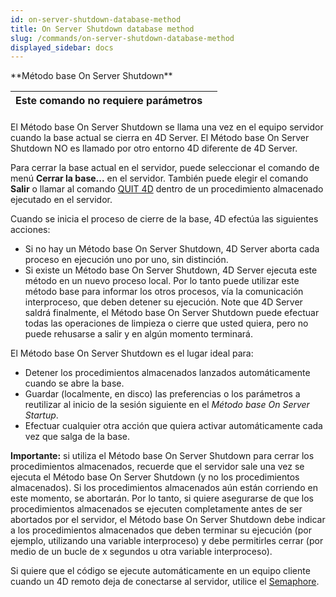 ```yaml
---
id: on-server-shutdown-database-method
title: On Server Shutdown database method
slug: /commands/on-server-shutdown-database-method
displayed_sidebar: docs
---
```


<!--REF #_command_.Metodo base On Server Shutdown.Syntax-->**Método base On Server Shutdown**<!-- END REF-->
<!--REF #_command_.Metodo base On Server Shutdown.Params-->
| Este comando no requiere parámetros |  |
| --- | --- |

<!-- END REF-->

#### 

<!--REF #_command_.Metodo base On Server Shutdown.Summary-->El Método base On Server Shutdown se llama una vez en el equipo servidor cuando la base actual se cierra en 4D Server.<!-- END REF--> El Método base On Server Shutdown NO es llamado por otro entorno 4D diferente de 4D Server.

Para cerrar la base actual en el servidor, puede seleccionar el comando de menú **Cerrar la base...** en el servidor. También puede elegir el comando **Salir** o llamar al comando [QUIT 4D](quit-4d.md) dentro de un procedimiento almacenado ejecutado en el servidor.

Cuando se inicia el proceso de cierre de la base, 4D efectúa las siguientes acciones:

* Si no hay un Método base On Server Shutdown, 4D Server aborta cada proceso en ejecución uno por uno, sin distinción.
* Si existe un Método base On Server Shutdown, 4D Server ejecuta este método en un nuevo proceso local. Por lo tanto puede utilizar este método base para informar los otros procesos, vía la comunicación interproceso, que deben detener su ejecución. Note que 4D Server saldrá finalmente, el Método base On Server Shutdown puede efectuar todas las operaciones de limpieza o cierre que usted quiera, pero no puede rehusarse a salir y en algún momento terminará.

El Método base On Server Shutdown es el lugar ideal para:

* Detener los procedimientos almacenados lanzados automáticamente cuando se abre la base.
* Guardar (localmente, en disco) las preferencias o los parámetros a reutilizar al inicio de la sesión siguiente en el *Método base On Server Startup*.
* Efectuar cualquier otra acción que quiera activar automáticamente cada vez que salga de la base.

**Importante:** si utiliza el Método base On Server Shutdown para cerrar los procedimientos almacenados, recuerde que el servidor sale una vez se ejecuta el Método base On Server Shutdown (y no los procedimientos almacenados). Si los procedimientos almacenados aún están corriendo en este momento, se abortarán. Por lo tanto, si quiere asegurarse de que los procedimientos almacenados se ejecuten completamente antes de ser abortados por el servidor, el Método base On Server Shutdown debe indicar a los procedimientos almacenados que deben terminar su ejecución (por ejemplo, utilizando una variable interproceso) y debe permitirles cerrar (por medio de un bucle de x segundos u otra variable interproceso).

Si quiere que el código se ejecute automáticamente en un equipo cliente cuando un 4D remoto deja de conectarse al servidor, utilice el [Semaphore](semaphore.md).
